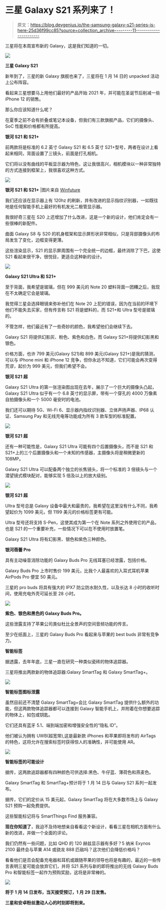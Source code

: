 # 三星 Galaxy S21 系列来了！

> 原文：<https://blog.devgenius.io/the-samsung-galaxy-s21-series-is-here-25d36f99cc85?source=collection_archive---------11----------------------->

三星将在本周宣布新的 Galaxy，这是我们知道的一切。

![](img/d6d91afbb42efa1a72c39b698c7fea21.png)

**三星 Galaxy S21**

新年到了，三星的新 Galaxy 旗舰也来了，三星将在 1 月 14 日的 unpacked 活动上公布阵容。

看起来三星想要马上用他们最好的产品开始 2021 年，并可能在圣诞节后削减一些 iPhone 12 的销售。

那么你应该知道什么呢？

在夏季之前不会有折叠或笔记本设备，但我们有三款旗舰产品，它们的摄像头、SoC 性能和价格都有所提高。

**银河 S21 和 S21+**

前两款将是标准的 6.2 英寸 Galaxy S21 和 6.5 英寸 S21+型号，两者在设计上看起来相同，背面设置了三镜头，前面是打孔相机。

它们将以没有曲线的平板显示器为特色，这让我很高兴，相机模块以一种非常独特的方式连接到框架上，我很喜欢这种方式。

![](img/839ff995d6a6bb11056249418ef19606.png)

**银河 S21 和 S21+** |图片来自 [Winfuture](https://winfuture.de/news,120248.html)

我们还应该在显示器上有 120hz 的刷新，并有改进的显示指纹识别器，一如既往地是任何智能手机上最好的有机发光二极管显示器。

我很好奇三星在 S20 上还增加了什么改进，这是一个新的设计，他们肯定会有一些很棒的新配件。

曲面 Galaxy S8 与 S20 的机身框架和显示屏形状非常相似，只是背部摄像头的布局发生了变化，边框变得更薄。

这些渲染显示，S21 的显示屏周围有一个完全统一的边框，最终消除了下巴，这使 S21 看起来很干净，很悦目，更适合这种新的设计。

![](img/2a8b48bae58f608a4e6c09b52aaae61e.png)

**Galaxy S21 Ultra 和 S21+**

至于背面，我希望是玻璃，但在 999 美元的 Note 20 塑料背面一团糟之后，我现在不太确定它会是玻璃。

我觉得三星会选择眼镜来弥补他们在 Note 20 上犯的错误，因为在当前的环境下他们不能失去买家，但有传言称 S21 将是塑料的，而 S21+和 Ultra 型号是玻璃的。

不管怎样，他们最近有了一些奇妙的颜色，我希望他们会继续下去。

Galaxy S21 将提供幻影灰、粉色、紫色和白色，而 Galaxy S21+将提供幻影黑和银色。

价格方面，也许 799 美元(Galaxy S21)和 899 美元(Galaxy S21+)是我的猜测，可以与 iPhone mini 和 iPhone 12 竞争，但你永远不知道，它们可能会再次变得荒谬，起价为 999 美元，但我们希望不会。

**银河 S21 超**

Galaxy S21 Ultra 的第一张渲染图出现在去年，展示了一个巨大的摄像头凸起，Galaxy S21 Ultra 似乎有一个 6.8 英寸的显示屏，带有一个穿孔的 4000 万像素自拍摄像头和一个 5000 毫安时的电池。

我们还可以期待 5G、Wi-Fi 6、显示器内指纹识别器、立体声扬声器、IP68 认证、Samsung Pay 和无线充电等功能成为所有 3 款车型的标准配置。

![](img/8311cde8dbd7f20327b5f461e826206e.png)

**银河 S21 超**

还有一种可能性是，Galaxy S21 Ultra 可能有四个后置摄像头，而不是 S21 和 S21+上的三个后置摄像头和一个未知的传感器，主摄像头将是稍微更新的 108MP。

Galaxy S21 Ultra 可以配备两个独立的长焦镜头，将一个标准的 3 倍镜头与一个潜望镜式模块配对，能够实现 5 倍及以上的放大级别。

![](img/d1acb03f1a357f759199f4d8d6fa4a78.png)

**银河 S21 超**

Ultra 型号总是 Galaxy 设备中最大和最贵的，我希望在这里没有什么不同，我希望起价为 1099 美元，但 1199 美元的价格标签更有可能。

Ultra 型号还将支持 S-Pen，这使其成为第一个在 Note 系列之外使用它的产品，也是 S21 的一个重要补充，一些情况下可以在不使用时放置笔。

Galaxy S21 Ultra 将有幻影黑、银色和紫色三种颜色。

**银河蓓蕾 Pro**

具有主动噪音消除功能的 Galaxy Buds Pro 无线耳塞已经泄露，包括价格。

Galaxy Buds Pro 上市时售价 199 美元，比我个人最喜欢的入耳式耳机苹果 AirPods Pro 便宜 50 美元。

三星的 pro buds 将具有强大的 IPX7 防尘防水耐久性，以及长达 8 小时的收听时间，使用充电外壳可延长至 28 小时。

![](img/48a77adf76ffae993dcb71bcd2eef4df.png)

**紫色、银色和黑色的 Galaxy Buds Pro。**

这些泄露支持了苹果公司类似杜比全景声的空间音频功能的传言。

至少在纸面上，三星的 Galaxy Buds Pro 看起来与苹果的 best buds 非常有竞争力。

**智能标签**

据透露，去年年底，三星一直在研究一种类似瓷砖的物体追踪器。

三星将推出两款新的物体追踪器:Galaxy SmartTag 和 Galaxy SmartTag+。

![](img/0576db2fc7540b940a9b639844d74446.png)

**智能标签图标泄露**

虽然目前还不清楚 Galaxy SmartTag+会比 Galaxy SmartTag 提供什么额外的功能，但这两款物体追踪器都可以连接到 Galaxy 智能手机上，并附着在你想要追踪的物体上，如包或钥匙。

它们还具有蓝牙 5.1、端到端加密和增强安全性的“隐私 ID”。

他们被认为拥有 UWB(超宽带),这是最新款 iPhones 和苹果即将发布的 AirTags 的特色，这将允许在搜索标签时获得惊人的准确性，并可能使用 AR。

![](img/00396c9dde0c3c45208bc52d4df212b1.png)

**智能标签的可能设计**

据传，这两款追踪器都有四种颜色可供选择:黑色、牛仔蓝、薄荷色和燕麦色。

Galaxy SmartTag 和 SmartTag+预计将于 1 月 14 日与 Galaxy S21 系列一起发布。

据传，它们的定价从 15 美元起，Galaxy SmartTag 将在大多数市场上与 Galaxy S21 预购一起免费提供。

这些智能标记将与 SmartThings Find 服务兼容。

**现在你知道了**，我迫不及待地想亲自看看这个新设计，看看三星在相机方面有什么新的改进，并做一个全面的评论。

我们仍然有一些问题，比如 QHD 的 120 赫兹显示器有多好？5 纳米 Exynos 2100 最终会与苹果 A14 或骁龙 888 匹敌吗？这次他们会降低价格吗？

看看他们是否会配备充电器和耳机或跟随苹果的领导也将是有趣的，最近的一些传言表明三星可能会放弃它们，并将 S21 系列与新的即将推出的无线 Galaxy Buds Pro 和智能标签一起作为预购奖励，这将是非常棒的。

![](img/5b790c4929a4d8509df5dd45d96becc5.png)

**将于 1 月 14 日发布，当天接受预订，1 月 29 日发售。**

**三星和安卓粉丝激动人心的时刻即将到来。**